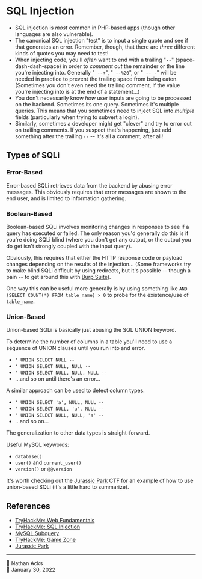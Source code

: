 # SQL Injection

* SQL injection is *most* common in PHP-based apps (though other languages are also vulnerable).
* The canonical SQL injection "test" is to input a single quote and see if that generates an error. Remember, though, that there are *three* different kinds of quotes you may need to test!
* When injecting code, you'll *often* want to end with a trailing "` -- `" (space-dash-dash-space) in order to *comment out* the remainder or the line you're injecting into. Generally "` --+`", "` --%20`", or "` -- -`" will be needed in practice to prevent the trailing space from being eaten. (Sometimes you don't even need the trailing comment, if the value you're injecting into is at the end of a statement...)
* You don't necessarily know *how* user inputs are going to be processed on the backend. Sometimes its one query. Sometimes it's multiple queries. This means that you sometimes need to inject SQL into *multiple* fields (particularly when trying to subvert a login).
* Similarly, sometimes a developer might get "clever" and try to error out on trailing comments. If you suspect that's happening, just add something after the trailing ` -- ` -- it's all a comment, after all!

## Types of SQLi

### Error-Based

Error-based SQLi retrieves data from the backend by abusing error messages. This obviously requires that error messages are shown to the end user, and is limited to information gathering.

### Boolean-Based

Boolean-based SQLi involves monitoring changes in responses to see if a query has executed or failed. The only reason you'd generally do this is if you're doing SQLi blind (where you don't get any output, or the output you do get isn't strongly coupled with the input query).

Obviously, this requires that either the HTTP response code or payload changes depending on the results of the injection... (Some frameworks try to make blind SQLi difficult by using redirects, but it's possible -- though a pain -- to get around this with [Burp Suite](burp-suite.md)).

One way this can be useful more generally is by using something like `AND (SELECT COUNT(*) FROM table_name) > 0` to probe for the existence/use of `table_name`.

### Union-Based

Union-based SQLi is basically just abusing the SQL UNION keyword.

To determine the number of columns in a table you'll need to use a sequence of UNION clauses until you run into and error.

* `' UNION SELECT NULL -- `
* `' UNION SELECT NULL, NULL -- `
* `' UNION SELECT NULL, NULL, NULL -- `
* ...and so on until there's an error...

A similar approach can be used to detect column types.

* `' UNION SELECT 'a', NULL, NULL -- `
* `' UNION SELECT NULL, 'a', NULL -- `
* `' UNION SELECT NULL, NULL, 'a' -- `
* ...and so on...

The generalization to other data types is straight-forward.

Useful MySQL keywords:

* `database()`
* `user()` and `current_user()`
* `version()` or `@@version`

It's worth checking out the [Jurassic Park](tryhackme-jurassic-park.md) CTF for an example of how to use union-based SQLi (it's a little hard to summarize).

## References

* [TryHackMe: Web Fundamentals](tryhackme-web-fundamentals.md)
* [TryHackMe: SQL Injection](tryhackme-sql-injection.md)
* [MySQL Subquery](https://www.mysqltutorial.org/mysql-subquery/)
* [TryHackMe: Game Zone](tryhackme-game-zone.md)
* [Jurassic Park](tryhackme-jurassic-park.md)

- - - -

<span aria-hidden="true">👤</span> Nathan Acks  
<span aria-hidden="true">📅</span> January 30, 2022

